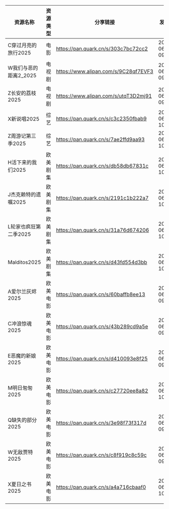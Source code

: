 | 资源名称           | 资源类型 | 分享链接                                 | 发布时间                |
| -------------- | ---- | ------------------------------------ | ------------------- |
| C穿过月亮的旅行2025   | 电影   | https://pan.quark.cn/s/303c7bc72cc2  | 2025-06-08 09:06:41 |
| W我们与恶的距离2_2025 | 电视剧  | https://www.alipan.com/s/9C28qf7EVF3 | 2025-06-08 09:09:56 |
| Z长安的荔枝2025     | 电视剧  | https://www.alipan.com/s/utqT3D2mj91 | 2025-06-08 09:07:55 |
| X新说唱2025       | 综艺   | https://pan.quark.cn/s/c3c2350fbab9  | 2025-06-08 10:24:00 |
| Z周游记第三季2025    | 综艺   | https://pan.quark.cn/s/7ae2ffd9aa93  | 2025-06-08 10:23:50 |
| H活下来的我们2025    | 欧美剧集 | https://pan.quark.cn/s/db58db67831c  | 2025-06-08 10:20:08 |
| J杰克赖特的遗嘱2025   | 欧美剧集 | https://pan.quark.cn/s/2191c1b222a7  | 2025-06-08 10:22:25 |
| L轮家也疯狂第二季2025  | 欧美剧集 | https://pan.quark.cn/s/31a76d674206  | 2025-06-08 10:22:04 |
| Malditos2025   | 欧美剧集 | https://pan.quark.cn/s/d43fd554d3bb  | 2025-06-08 10:19:53 |
| A爱尔兰灰烬2025     | 欧美电影 | https://pan.quark.cn/s/60baffb8ee13  | 2025-06-08 09:06:09 |
| C冲浪惊魂2025      | 欧美电影 | https://pan.quark.cn/s/43b289cd9a5e  | 2025-06-08 09:06:33 |
| E恶魔的新娘2025     | 欧美电影 | https://pan.quark.cn/s/d410093e8f25  | 2025-06-08 09:05:52 |
| M明日匆匆2025      | 欧美电影 | https://pan.quark.cn/s/c27720ee8a82  | 2025-06-08 10:21:51 |
| Q缺失的部分2025     | 欧美电影 | https://pan.quark.cn/s/3e98f73f317d  | 2025-06-08 09:06:19 |
| W无敌贾特2025      | 欧美电影 | https://pan.quark.cn/s/c8f919c8c59c  | 2025-06-08 09:06:03 |
| X夏日之书2025      | 欧美电影 | https://pan.quark.cn/s/a4a716cbaaf0  | 2025-06-08 10:20:22 |
